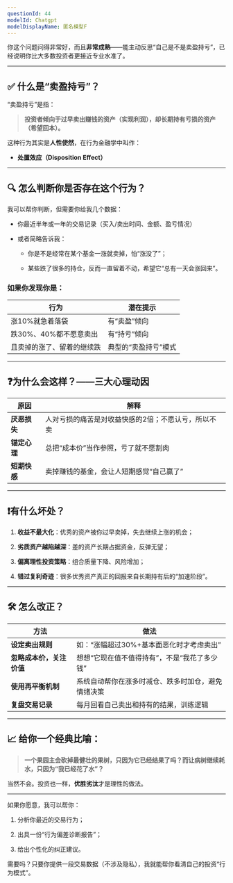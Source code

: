 ```yaml
---
questionId: 44
modelId: Chatgpt
modelDisplayName: 匿名模型F
---
```

你这个问题问得非常好，而且**非常成熟**——能主动反思“自己是不是卖盈持亏”，已经说明你比大多数投资者更接近专业水准了。

---

## ✅ 什么是“卖盈持亏”？

“卖盈持亏”是指：

> **投资者倾向于过早卖出赚钱的资产（实现利润），却长期持有亏损的资产（希望回本）。**

这种行为其实是**人性使然**，在行为金融学中叫作：

- **处置效应（Disposition Effect）**
    

---

## 🔍 怎么判断你是否存在这个行为？

我可以帮你判断，但需要你给我几个数据：

- 你最近半年或一年的交易记录（买入/卖出时间、金额、盈亏情况）
    
- 或者简略告诉我：
    
    - 你是不是经常在某个基金一涨就卖掉，怕“涨没了”；
        
    - 某些跌了很多的持仓，反而一直留着不动，希望它“总有一天会涨回来”。
        

### 如果你发现你是：

|行为|潜在提示|
|---|---|
|涨10%就急着落袋|有“卖盈”倾向|
|跌30%、40%都不愿意卖出|有“持亏”倾向|
|且卖掉的涨了、留着的继续跌|典型的“卖盈持亏”模式|

---

## ❓为什么会这样？——三大心理动因

|原因|解释|
|---|---|
|**厌恶损失**|人对亏损的痛苦是对收益快感的2倍；不愿认亏，所以不卖|
|**锚定心理**|总把“成本价”当作参照，亏了就不愿割肉|
|**短期快感**|卖掉赚钱的基金，会让人短期感觉“自己赢了”|

---

## ❗有什么坏处？

1. **收益不最大化**：优秀的资产被你过早卖掉，失去继续上涨的机会；
    
2. **劣质资产越陷越深**：差的资产长期占据资金，反弹无望；
    
3. **偏离理性投资策略**：组合质量下降、风险增加；
    
4. **错过复利奇迹**：很多优秀资产真正的回报来自长期持有后的“加速阶段”。
    

---

## 🛠️ 怎么改正？

|方法|做法|
|---|---|
|**设定卖出规则**|如：“涨幅超过30%+基本面恶化时才考虑卖出”|
|**忽略成本价，关注价值**|想想“它现在值不值得持有”，不是“我花了多少钱”|
|**使用再平衡机制**|系统自动帮你在涨多时减仓、跌多时加仓，避免情绪决策|
|**复盘交易记录**|每月回看自己卖出和持有的结果，训练逻辑|

---

## 📈 给你一个经典比喻：

> **一个果园主会砍掉最健壮的果树，只因为它已经结果了吗？而让病树继续耗水，只因为“我已经花了水”？**

当然不会。投资也一样，**优胜劣汰**才是理性的做法。

---

如果你愿意，我可以帮你：

1. 分析你最近的交易行为；
    
2. 出具一份“行为偏差诊断报告”；
    
3. 给出个性化的纠正建议。
    

需要吗？只要你提供一段交易数据（不涉及隐私），我就能帮你看清自己的投资“行为模式”。
